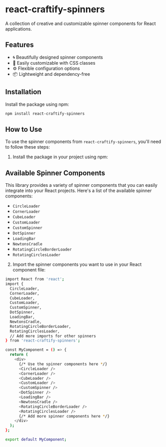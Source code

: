 # react-craftify-spinners

A collection of creative and customizable spinner components for React applications.

## Features

- 🌀 Beautifully designed spinner components
- 🎨 Easily customizable with CSS classes
- ⚙️ Flexible configuration options
- 📦 Lightweight and dependency-free

## Installation

Install the package using npm:

```bash
npm install react-craftify-spinners
```
## How to Use

To use the spinner components from `react-craftify-spinners`, you'll need to follow these steps:

1. Install the package in your project using npm:

 

## Available Spinner Components

This library provides a variety of spinner components that you can easily integrate into your React projects. Here's a list of the available spinner components:

- `CircleLoader`
- `CornerLoader`
- `CubeLoader`
- `CustomLoader`
- `CustomSpinner`
- `DotSpinner`
- `LoadingBar`
- `NewtonsCradle`
- `RotatingCircleBorderLoader`
- `RotatingCirclesLoader`

2. Import the spinner components you want to use in your React component file:

```bash
import React from 'react';
import {
  CircleLoader,
  CornerLoader,
  CubeLoader,
  CustomLoader,
  CustomSpinner,
  DotSpinner,
  LoadingBar,
  NewtonsCradle,
  RotatingCircleBorderLoader,
  RotatingCirclesLoader,
  // Add more imports for other spinners
} from 'react-craftify-spinners';

const MyComponent = () => {
  return (
    <div>
      {/* Use the spinner components here */}
      <CircleLoader />
      <CornerLoader />
      <CubeLoader />
      <CustomLoader />
      <CustomSpinner />
      <DotSpinner />
      <LoadingBar />
      <NewtonsCradle />
      <RotatingCircleBorderLoader />
      <RotatingCirclesLoader />
      {/* Add more spinner components here */}
    </div>
  );
};

export default MyComponent;

```
